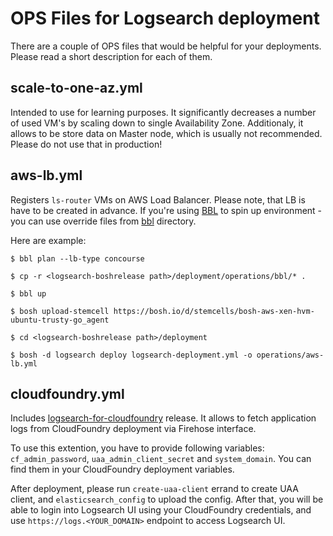 # OPS Files for Logsearch deployment
There are a couple of OPS files that would be helpful for your deployments. Please read a short description for each of them. 

## scale-to-one-az.yml
Intended to use for learning purposes. It significantly decreases a number of used  VM's by scaling down to single Availability Zone. Additionaly, it allows to be store data on Master node, which is usually not recommended. Please do not use that in production!

## aws-lb.yml
Registers `ls-router` VMs on AWS Load Balancer. Please note, that LB is have to be created in advance. If you're using [BBL](https://github.com/cloudfoundry/bosh-bootloader) to spin up environment - you can use override files from [bbl](bbl/) directory.

Here are example:

```
$ bbl plan --lb-type concourse

$ cp -r <logsearch-boshrelease path>/deployment/operations/bbl/* .

$ bbl up

$ bosh upload-stemcell https://bosh.io/d/stemcells/bosh-aws-xen-hvm-ubuntu-trusty-go_agent

$ cd <logsearch-boshrelease path>/deployment

$ bosh -d logsearch deploy logsearch-deployment.yml -o operations/aws-lb.yml
```

## cloudfoundry.yml
Includes [logsearch-for-cloudfoundry](https://github.com/cloudfoundry-community/logsearch-for-cloudfoundry) release. It allows to fetch application logs from CloudFoundry deployment via Firehose interface. 

To use this extention, you have to provide following variables: `cf_admin_password`, `uaa_admin_client_secret` and `system_domain`. You can find them in your CloudFoundry deployment variables.

After deployment, please run `create-uaa-client` errand to create UAA client, and `elasticsearch_config` to upload the config. After that, you will be able to login into Logsearch UI using your CloudFoundry credentials, and use `https://logs.<YOUR_DOMAIN>` endpoint to access Logsearch UI.